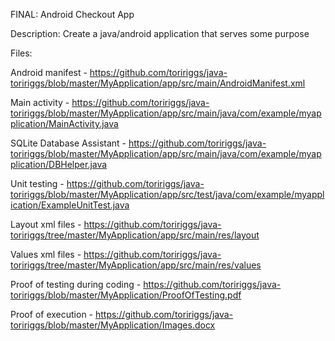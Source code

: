 FINAL: Android Checkout App

Description: Create a java/android application that serves some purpose

Files:

Android manifest - https://github.com/toririggs/java-toririggs/blob/master/MyApplication/app/src/main/AndroidManifest.xml

Main activity - https://github.com/toririggs/java-toririggs/blob/master/MyApplication/app/src/main/java/com/example/myapplication/MainActivity.java

SQLite Database Assistant - https://github.com/toririggs/java-toririggs/blob/master/MyApplication/app/src/main/java/com/example/myapplication/DBHelper.java

Unit testing - https://github.com/toririggs/java-toririggs/blob/master/MyApplication/app/src/test/java/com/example/myapplication/ExampleUnitTest.java

Layout xml files - https://github.com/toririggs/java-toririggs/tree/master/MyApplication/app/src/main/res/layout

Values xml files - https://github.com/toririggs/java-toririggs/tree/master/MyApplication/app/src/main/res/values

Proof of testing during coding - https://github.com/toririggs/java-toririggs/blob/master/MyApplication/ProofOfTesting.pdf

Proof of execution - https://github.com/toririggs/java-toririggs/blob/master/MyApplication/Images.docx
